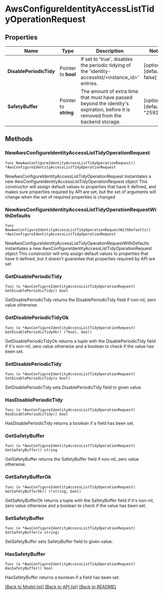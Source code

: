 # AwsConfigureIdentityAccessListTidyOperationRequest


## Properties

Name | Type | Description | Notes
------------ | ------------- | ------------- | -------------
**DisablePeriodicTidy** | Pointer to **bool** | If set to &#x27;true&#x27;, disables the periodic tidying of the &#x27;identity-accesslist/&lt;instance_id&gt;&#x27; entries. | [optional] [default to false]
**SafetyBuffer** | Pointer to **string** | The amount of extra time that must have passed beyond the identity&#x27;s expiration, before it is removed from the backend storage. | [optional] [default to "259200"]



## Methods


### NewAwsConfigureIdentityAccessListTidyOperationRequest

`func NewAwsConfigureIdentityAccessListTidyOperationRequest() *AwsConfigureIdentityAccessListTidyOperationRequest`

NewAwsConfigureIdentityAccessListTidyOperationRequest instantiates a new AwsConfigureIdentityAccessListTidyOperationRequest object
This constructor will assign default values to properties that have it defined,
and makes sure properties required by API are set, but the set of arguments
will change when the set of required properties is changed

### NewAwsConfigureIdentityAccessListTidyOperationRequestWithDefaults

`func NewAwsConfigureIdentityAccessListTidyOperationRequestWithDefaults() *AwsConfigureIdentityAccessListTidyOperationRequest`

NewAwsConfigureIdentityAccessListTidyOperationRequestWithDefaults instantiates a new AwsConfigureIdentityAccessListTidyOperationRequest object
This constructor will only assign default values to properties that have it defined,
but it doesn't guarantee that properties required by API are set


### GetDisablePeriodicTidy

`func (o *AwsConfigureIdentityAccessListTidyOperationRequest) GetDisablePeriodicTidy() bool`

GetDisablePeriodicTidy returns the DisablePeriodicTidy field if non-nil, zero value otherwise.

### GetDisablePeriodicTidyOk

`func (o *AwsConfigureIdentityAccessListTidyOperationRequest) GetDisablePeriodicTidyOk() (*bool, bool)`

GetDisablePeriodicTidyOk returns a tuple with the DisablePeriodicTidy field if it's non-nil, zero value otherwise
and a boolean to check if the value has been set.

### SetDisablePeriodicTidy

`func (o *AwsConfigureIdentityAccessListTidyOperationRequest) SetDisablePeriodicTidy(v bool)`

SetDisablePeriodicTidy sets DisablePeriodicTidy field to given value.


### HasDisablePeriodicTidy

`func (o *AwsConfigureIdentityAccessListTidyOperationRequest) HasDisablePeriodicTidy() bool`

HasDisablePeriodicTidy returns a boolean if a field has been set.




### GetSafetyBuffer

`func (o *AwsConfigureIdentityAccessListTidyOperationRequest) GetSafetyBuffer() string`

GetSafetyBuffer returns the SafetyBuffer field if non-nil, zero value otherwise.

### GetSafetyBufferOk

`func (o *AwsConfigureIdentityAccessListTidyOperationRequest) GetSafetyBufferOk() (*string, bool)`

GetSafetyBufferOk returns a tuple with the SafetyBuffer field if it's non-nil, zero value otherwise
and a boolean to check if the value has been set.

### SetSafetyBuffer

`func (o *AwsConfigureIdentityAccessListTidyOperationRequest) SetSafetyBuffer(v string)`

SetSafetyBuffer sets SafetyBuffer field to given value.


### HasSafetyBuffer

`func (o *AwsConfigureIdentityAccessListTidyOperationRequest) HasSafetyBuffer() bool`

HasSafetyBuffer returns a boolean if a field has been set.









[[Back to Model list]](../README.md#documentation-for-models) [[Back to API list]](../README.md#documentation-for-api-endpoints) [[Back to README]](../README.md)


